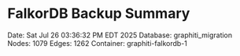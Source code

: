 # FalkorDB Backup Summary
Date: Sat Jul 26 03:36:32 PM EDT 2025
Database: graphiti_migration
Nodes: 1079
Edges: 1262
Container: graphiti-falkordb-1
